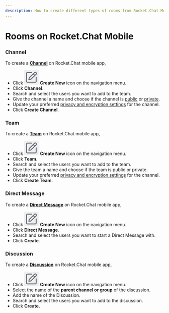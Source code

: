 ```yaml
---
description: How to create different types of rooms from Rocket.Chat Mobile app.
---
```


# Rooms on Rocket.Chat Mobile

### Channel

To create a [**Channel**](../user-guides/rooms/channels/) on Rocket.Chat mobile app,

* Click  <img src="../../.gitbook/assets/create icon (1).png" alt="" data-size="line"> **Create New** icon on the navigation menu.
* Click **Channel**.
* Search and select the users you want to add to the team.
* Give the channel a name and choose if the channel is [public](../user-guides/rooms/channels/#public-channels) or [private](../user-guides/rooms/channels/#private-channels).
* Update your preferred [privacy and encryption settings](../user-guides/rooms/channels/#channel-privacy-and-encryption) for the channel.&#x20;
* Click **Create Channel**.

### Team

To create a [**Team**](../user-guides/rooms/teams/) on Rocket.Chat mobile app,

* Click  <img src="../../.gitbook/assets/create icon (1).png" alt="" data-size="line"> **Create New** icon on the navigation menu.
* Click **Team**.
* Search and select the users you want to add to the team.
* Give the team a name and choose if the team is public or private.
* Update your preferred [privacy and encryption settings](../user-guides/rooms/teams/#team-privacy-and-encryption) for the channel.&#x20;
* Click **Create Team**.

### **Direct Message**

To create a [**Direct Message**](../user-guides/rooms/direct-messages/) on Rocket.Chat mobile app,

* Click  <img src="../../.gitbook/assets/create icon (1).png" alt="" data-size="line"> **Create New** icon on the navigation menu.
* Click **Direct Message**.
* Search and select the users you want to start a Direct Message with.
* Click **Create**.

### Discussion

To create a [**Discussion**](../user-guides/rooms/discussions/) on Rocket.Chat mobile app,

* Click  <img src="../../.gitbook/assets/create icon (1).png" alt="" data-size="line"> **Create New** icon on the navigation menu.
* Select the name of the **parent channel or group** of the discussion.
* Add the name of the Discussion.
* Search and select the users you want to add to the discussion.
* Click **Create.**
